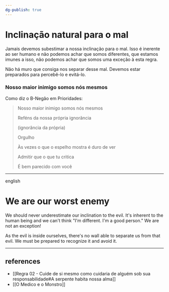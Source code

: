 ```yaml
---
dg-publish: true
---
```


# Inclinação natural para o mal


Jamais devemos subestimar a nossa inclinação para o mal. Isso é inerente ao ser humano e não podemos achar que somos diferentes, que estamos imunes a isso, não podemos achar que somos uma exceção à esta regra.

Não há muro que consiga nos separar desse mal. Devemos estar preparados para percebê-lo e evitá-lo.


### Nosso maior inimigo somos nós mesmos

Como diz o B-Negão em Prioridades:

> Nosso maior inimigo somos nós mesmos
> 
> Reféns da nossa própria ignorância
> 
> (ignorância da própria)
> 
> Orgulho
> 
> Às vezes o que o espelho mostra é duro de ver
> 
> Admitir que o que tu critica
> 
> É bem parecido com você

---

english

# We are our worst enemy

We should never underestimate our inclination to the evil. It's inherent to the human being and we can't think "I'm different. I'm a good person." We are not an exception!

As the evil is inside ourselves, there's no wall able to separate us from that evil. We must be prepared to recognize it and avoid it.

---

## references

- [[Regra 02 - Cuide de si mesmo como cuidaria de alguém sob sua responsabilidade#A serpente habita nossa alma]]
- [[O Medico e o Monstro]]